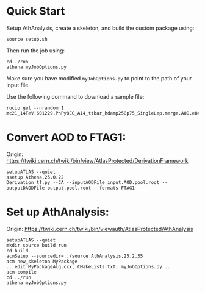 # Quick Start
Setup AthAnalysis, create a skeleton, and build the custom package using:
```
source setup.sh
```
Then run the job using:
```
cd ./run
athena myJobOptions.py
```
Make sure you have modified `myJobOptions.py` to point to the path of your input file.

Use the following command to download a sample file: 
```
rucio get --nrandom 1 mc21_14TeV.601229.PhPy8EG_A14_ttbar_hdamp258p75_SingleLep.merge.AOD.e8481_s4149_r14701_r14702_tid33629038_00
```

# Convert AOD to FTAG1:
Origin: https://twiki.cern.ch/twiki/bin/view/AtlasProtected/DerivationFramework

```
setupATLAS --quiet
asetup Athena,25.0.22
Derivation_tf.py --CA --inputAODFile input.AOD.pool.root --outputDAODFile output.pool.root --formats FTAG1
```

# Set up AthAnalysis:
Origin: https://twiki.cern.ch/twiki/bin/viewauth/AtlasProtected/AthAnalysis

```
setupATLAS --quiet
mkdir source build run
cd build
acmSetup --sourcedir=../source AthAnalysis,25.2.35
acm new_skeleton MyPackage
.. edit MyPackageAlg.cxx, CMakeLists.txt, myJobOptions.py ..
acm compile
cd ../run
athena myJobOptions.py
```
